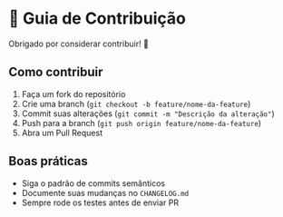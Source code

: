 # 🤝 Guia de Contribuição

Obrigado por considerar contribuir! 🚀

## Como contribuir
1. Faça um fork do repositório
2. Crie uma branch (`git checkout -b feature/nome-da-feature`)
3. Commit suas alterações (`git commit -m "Descrição da alteração"`)
4. Push para a branch (`git push origin feature/nome-da-feature`)
5. Abra um Pull Request

## Boas práticas
- Siga o padrão de commits semânticos
- Documente suas mudanças no `CHANGELOG.md`
- Sempre rode os testes antes de enviar PR
